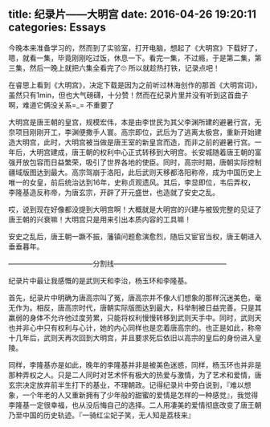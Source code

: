 title: 纪录片——大明宫
date: 2016-04-26 19:20:11
categories: Essays
---

今晚本来准备学习的，然而到了实验室，打开电脑，想起了《大明宫》下载好了，嗯，就看一集，毕竟刚刚吃过饭，休息一下。看完一集，不过瘾，于是第二集，第三集，然后一晚上就把六集全看完了🙄 所以就趁热打铁，记录点吧！

在睿思上看到《大明宫》，决定下载是因为之前听过林海创作的那首《大明宫词》，虽然只有1min，但也大气磅礴，十分赞！然而在纪录片里并没有听到这首曲子啊，难道它俩没关系=_= 不重要了
<!-- more -->

大明宫是唐王朝的皇宫，规模宏伟，本是由李世民为其父李渊所建的避暑行宫，无奈项目刚刚开工，李渊便撒手人寰。高宗即位，武后为了逃离太极宫，重新开始建造大明宫，此时，大明宫被当做是唐王室的新皇宫而造，而非之前的避暑行宫。一年后，大明宫建成，唐王朝的权利中心正式转移到大明宫。长安城随着唐王朝的富强开放包容而日益繁荣，吸引了世界各地的使臣。同时，高宗时期，唐朝实际控制疆域版图达到最大。高宗驾崩于洛阳，此后武则天移都洛阳称帝，成为中国历史上唯一的女皇，前后统治达到16年，史称贞观遗风。其后，李显即位，韦后弄权，李隆基造反称帝，为唐玄宗，开辟了开元盛世，也造就了安史之乱。

哎，说到现在好像都没提到大明宫啊！大概就是大明宫的兴建与被毁完整的见证了唐王朝的兴衰嘛！大明宫只是用来引出本质内容的工具嘛！

安史之乱后，唐王朝一蹶不振，藩镇问题愈演愈烈，随后又宦官当权，唐王朝进入垂垂暮年。

————————————分割线————————————————

纪录片中最让我感慨的是武则天和李治，杨玉环和李隆基。

首先，纪录片中明确为唐高宗叫了冤，唐高宗并不像人们想象的那样沉迷美色，毫无作为。相反，唐高宗时代，唐朝实际版图达到最大，科举制被日益完善。只是其羸弱的身体不允许他过度劳累，只能将权利慢慢转移到武则天手中。同时，武则天也并非心中只有权利与心计，她的内心同样也是恋着唐高宗的。也正是如此，称帝十几年后，武则天再次回到大明宫，并且要求死后依旧以高宗的皇后的身份进入皇陵。

同样，李隆基亦是如此，晚年的李隆基并非是被美色迷惑，同样，杨玉环也并非是那种弄权之人。只是二人同时对艺术怀有极大的热爱与激情，为了艺术和爱情，唐玄宗决定放弃前半生打下的基业，不理朝政。记得纪录片中旁白说到，『难以想象，一个年老的人又重新拥有了少年般的甜蜜的爱情是怎样的一种感觉』，我觉得李隆基一定很幸福，也从没后悔自己的选择。二人用凄美的爱情彻底改变了唐王朝乃至中国的历史轨迹。『一骑红尘妃子笑，无人知是荔枝来』
